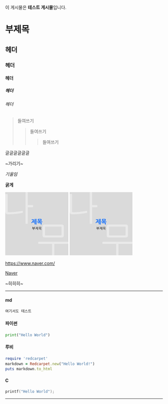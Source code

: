 이 게시물은 **테스트 게시물**입니다.

# 부제목
## 헤더
### 헤더
#### 헤더
##### 헤더
###### 헤더

> 들여쓰기
>> 들여쓰기
>>> 들여쓰기

글글글글글글

~가리기~

*기울임*

**굵게**

<img src="thumbnail.png" src2="thumbnail.png" width="40%" width2="40%" alt="테스트 설명 (사진 2개)"/>
<img width="40%" src="thumbnail.png" alt="테스트 설명 (사진 1개)"/>

https://www.naver.com/

[Naver](https://www.naver.com/)

~히히히~

---

#### md

```md
여기서도 테스트
```

#### 파이썬

```python
print("Hello World")
```

#### 루비

```ruby
require 'redcarpet'
markdown = Redcarpet.new("Hello World!")
puts markdown.to_html
```

#### C

```c
printf("Hello World");
```

---
